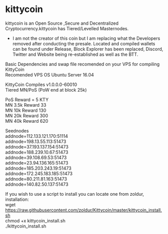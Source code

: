 # kittycoin
kittycoin is an Open Source ,Secure and Decentralized Cryptocurrency.kittycoin has Tiered/Levelled Masternodes.
* I am not the creator of this coin but I am replacing what the Developers removed after conducting 
the presale. Located and compiled wallets can be found under Release, Block Explorer has been replaced,
Discord, Twitter and Website being re-established as well as the BTT.

Basic Dependencies and swap file recomended on your VPS for compiling KittyCoin<br/>
Recomended VPS OS Ubuntu Server 16.04<br/>

KittyCoin Compiles v1.0.0.0-60010<br/>
Tiered MN/PoS (PoW end at block 25k)<br/>

PoS  Reward  = 5 KTY<br/>
MN 3.5k Reward 33<br/>
MN 10k Reward 130<br/>
MN 20k Reward 300<br/>
MN 40k Reward 620<br/>



Seednodes<br/>
addnode=112.133.121.170:51114<br/>
addnode=198.13.55.113:51473<br/>
addnode=37.193.137.154:51473<br/>
addnode=188.239.10.67:51473<br/>
addnode=39.108.69.53:51473<br/>
addnode=23.94.136.165:51473<br/>
addnode=185.203.243.19:51473<br/>
addnode=172.245.183.185:51473<br/>
addnode=80.211.81.163:51473<br/>
addnode=140.82.50.137:51473<br/>

If you wish to use a script to install you can locate one from zoldur, installation:<br/>
wget https://raw.githubusercontent.com/zoldur/Kittycoin/master/kittycoin_install.sh<br/>
chmod +x kittycoin_install.sh<br/>
./kittycoin_install.sh<br/>
